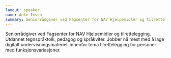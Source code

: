 ```yaml
---
layout: speaker
name: Anke Imsen
summary: Seniorrådgiver ved Fagsenter for NAV Hjelpemidler og tilrettelegging
---
```

Seniorrådgiver ved Fagsenter for NAV Hjelpemidler og tilrettelegging. Utdannet tegnspråktolk, pedagog og språkviter. Jobber nå mest med å lage digitalt undervisningsmateriell innenfor tema tilrettelegging for personer med funksjonsvariasjoner.
